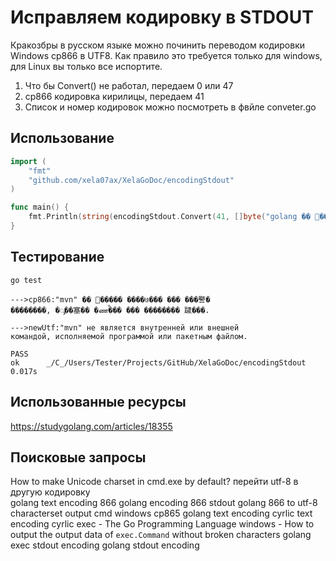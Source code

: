 # Исправляем кодировку в STDOUT
Кракозбры в русском языке можно починить переводом кодировки Windows cp866 в UTF8.
Как правило это требуется только для windows, для Linux вы только все испортите.

1) Что бы Convert() не работал, передаем 0 или 47
2) cp866 кодировка кирилицы, передаем 41
3) Список и номер кодировок можно посмотреть в фвйле conveter.go
## Использование

```go
import (
	"fmt"
	"github.com/xela07ax/XelaGoDoc/encodingStdout"
)

func main() {
    fmt.Println(string(encodingStdout.Convert(41, []byte("golang �� �����"))))
}
```
## Тестирование
```shell script
go test
```
```shell script
--->cp866:"mvn" �� ����� ����७��� ��� ���譥�
��������, �ᯮ��塞�� �ணࠬ��� ��� �������� 䠩���.

--->newUtf:"mvn" не является внутренней или внешней
командой, исполняемой программой или пакетным файлом.

PASS
ok      _/C_/Users/Tester/Projects/GitHub/XelaGoDoc/encodingStdout      0.017s
```
## Использованные ресурсы
https://studygolang.com/articles/18355

## Поисковые запросы
How to make Unicode charset in cmd.exe by default?
перейти utf-8 в другую кодировку  
golang text encoding 866
golang encoding 866 stdout 
golang 866 to utf-8 
characterset output cmd 
windows cp865 
golang text encoding cyrlic 
text encoding cyrlic 
exec - The Go Programming Language
windows - How to output the output data of `exec.Command` without broken characters
golang exec stdout encoding 
golang stdout encoding 